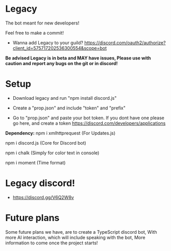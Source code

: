 # Legacy

The bot meant for new developers!

Feel free to make a commit!

* Wanna add Legacy to your guild? https://discord.com/oauth2/authorize?client_id=575717202536300554&scope=bot

**Be advised Legacy is in beta and MAY have issues, Please use with caution and report any bugs on the git or in discord!**


# Setup

* Download legacy and run "npm install discord.js"

* Create a "prop.json" and include "token" and "prefix"

* Go to "prop.json" and paste your bot token. If you dont have one please go here, and create a token https://discord.com/developers/applications


**Dependency:**
npm i xmlhttprequest (For Updates.js)

npm i discord.js (Core for Discord bot)

npm i chalk (Simply for color text in console)

npm i moment (Time format)

# Legacy discord! 
* https://discord.gg/V6Q2W8v


# Future plans

Some future plans we have, are to create a TypeScript discord bot, With more AI interaction, which will include speaking with the bot, More information to come once the project starts!
